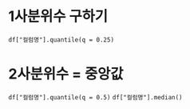 # 1사분위수 구하기
`df["컬럼명"].quantile(q = 0.25)`

# 2사분위수 = 중앙값
`df["컬럼명"].quantile(q = 0.5)`
`df["컬럼명"].median()`

